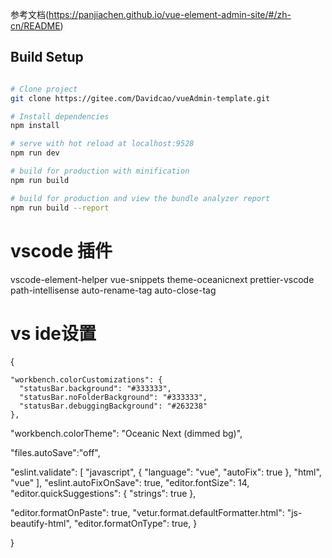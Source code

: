 参考文档(https://panjiachen.github.io/vue-element-admin-site/#/zh-cn/README)

## Build Setup

``` bash

# Clone project
git clone https://gitee.com/Davidcao/vueAdmin-template.git

# Install dependencies
npm install

# serve with hot reload at localhost:9528
npm run dev

# build for production with minification
npm run build

# build for production and view the bundle analyzer report
npm run build --report
```

# vscode 插件
vscode-element-helper  vue-snippets  theme-oceanicnext   prettier-vscode  path-intellisense  auto-rename-tag   auto-close-tag

# vs ide设置
{



    "workbench.colorCustomizations": {
      "statusBar.background": "#333333",
      "statusBar.noFolderBackground": "#333333",
      "statusBar.debuggingBackground": "#263238"
    },
"workbench.colorTheme": "Oceanic Next (dimmed bg)",
 
"files.autoSave":"off",

"eslint.validate": [
  "javascript",
  {
    "language": "vue",
    "autoFix": true
  },
  "html",
  "vue"
],
"eslint.autoFixOnSave": true,
"editor.fontSize": 14,
"editor.quickSuggestions": {
  "strings": true
},

"editor.formatOnPaste": true,
"vetur.format.defaultFormatter.html": "js-beautify-html",
"editor.formatOnType": true,
}




    
}
    
